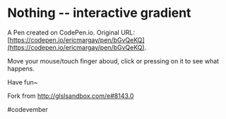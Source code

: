 # Nothing -- interactive gradient

A Pen created on CodePen.io. Original URL: [https://codepen.io/ericmargay/pen/bGvQeKQ](https://codepen.io/ericmargay/pen/bGvQeKQ).

Move your mouse/touch finger aboud, click or pressing on it to see what happens.

Have fun~

Fork from http://glslsandbox.com/e#8143.0

#codevember